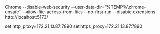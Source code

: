 Chrome --disable-web-security --user-data-dir="%TEMP%\chrome-unsafe" --allow-file-access-from-files --no-first-run --disable-extensions
http://localhost:5173/

set http_proxy=172.21.13.87:7890
set https_proxy=172.21.13.87:7890